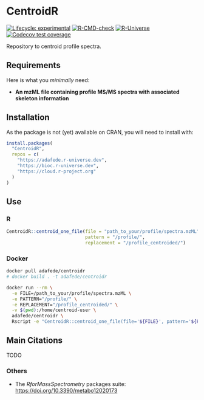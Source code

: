 
<!-- README.md is generated from README.Rmd. Please edit that file -->

# CentroidR

<!-- <img src='https://raw.githubusercontent.com/adafede/CentroidR/main/man/figures/logo.svg' align="right" height="139" /> -->

<!-- badges: start -->

[![Lifecycle:
experimental](https://img.shields.io/badge/lifecycle-experimental-orange.svg)](https://lifecycle.r-lib.org/articles/stages.html#experimental)
[![R-CMD-check](https://github.com/adafede/CentroidR/actions/workflows/R-CMD-check.yaml/badge.svg)](https://github.com/adafede/CentroidR/actions/workflows/R-CMD-check.yaml)
[![R-Universe](https://adafede.r-universe.dev/badges/CentroidR)](https://adafede.r-universe.dev/CentroidR)
[![Codecov test
coverage](https://codecov.io/gh/adafede/CentroidR/graph/badge.svg)](https://app.codecov.io/gh/adafede/CentroidR)
<!-- badges: end -->

Repository to centroid profile spectra.

## Requirements

Here is what you *minimally* need:

- **An mzML file containing profile MS/MS spectra with associated
  skeleton information**

## Installation

As the package is not (yet) available on CRAN, you will need to install
with:

``` r
install.packages(
  "CentroidR",
  repos = c(
    "https://adafede.r-universe.dev",
    "https://bioc.r-universe.dev",
    "https://cloud.r-project.org"
  )
)
```

## Use

### R

``` r
CentroidR::centroid_one_file(file = "path_to_your/profile/spectra.mzML",
                             pattern = "/profile/",
                             replacement = "/profile_centroided/")
```

### Docker

``` bash
docker pull adafede/centroidr
# docker build . -t adafede/centroidr
```

``` bash
docker run --rm \
  -e FILE=/path_to_your/profile/spectra.mzML \
  -e PATTERN="/profile/" \
  -e REPLACEMENT="/profile_centroided/" \
  -v $(pwd):/home/centroid-user \
  adafede/centroidr \
  Rscript -e "CentroidR::centroid_one_file(file='${FILE}', pattern='${PATTERN}', replacement='${REPLACEMENT}')"
```

## Main Citations

TODO

### Others

- The *RforMassSpectrometry* packages suite:
  <https://doi.org/10.3390/metabo12020173>
